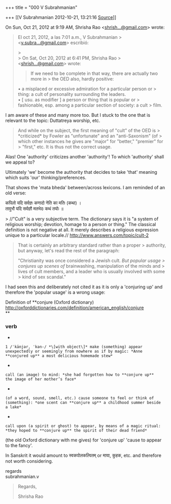 +++
title = "000 V Subrahmanian"

+++
[[V Subrahmanian	2012-10-21, 13:21:16 [Source](https://groups.google.com/g/bvparishat/c/7AyE5q_DBt8)]]



  
  

On Sun, Oct 21, 2012 at 9:19 AM, Shrisha Rao \<[shrish...@gmail.com]()\> wrote:  

> El oct 21, 2012, a las 7:01 a.m., V Subrahmanian > \<[v.subra...@gmail.com]()\> escribió:  
> > 
> >   
> \>  
> \> On Sat, Oct 20, 2012 at 6:41 PM, Shrisha Rao > \<[shrish...@gmail.com]()\> wrote:  
>   
>   
> > 
> > If we need to be complete in that way, there are actually two more in > the OED also, hardly positive:  
>   
> • a misplaced or excessive admiration for a particular person or > thing: a cult of personality surrounding the leaders.  
> • \[ usu. as modifier \] a person or thing that is popular or > fashionable, esp. among a particular section of society: a cult > film.  

  
I am aware of these and many more too. But I stuck to the one that is relevant to the topic: Duttatreya worship, etc.  

>   
> And while on the subject, the first meaning of "cult" of the OED is > \*criticized\* by Fowler as "unfortunate" and an "anti-Saxonism" (of > which other instances he gives are "major" for "better," "premier" for > "first," etc. It is thus not the correct usage.  

  
Alas! One 'authority' criticizes another 'authority'! To which 'authority' shall we appeal to?  
  
Ultimately 'we' become the authority that decides to take 'that' meaning which suits 'our' thinking/preferences.  
  
That shows the 'mata bheda' between/across lexicons. I am reminded of an old verse:  
  
कपिलो यदि सर्वज्ञः कणादो नेति का मतिः (कथा) ।  
तावुभौ यदि सर्वज्ञौ मतभेदः कथं तयोः ॥  
  
\> //"Cult" is a very subjective term. The dictionary says it is "a system of religious worship; devotion, homage to a person or thing." The classical definition is not negative at all. It merely describes a religious expression unique to a particular locale.//
<http://www.answers.com/topic/cult-2>  
  

> That is certainly an arbitrary standard rather than a proper > authority, but anyway, let's read the rest of the paragraph:  
>   
> "Christianity was once considered a Jewish cult. *But popular usage > conjures up scenes of* brainwashing, manipulation of the minds and > lives of cult members, and a leader who is usually involved with some > kind of sex scandal."  

  
I had seen this and deliberately not cited it as it is only a 'conjuring up' and therefore the 'popular usage' is a wrong usage:  
  

Definition of **conjure (Oxford dictionary) <http://oxforddictionaries.com/definition/american_english/conjure>  
**

### verb

-   
    

    1 /ˈkänjər, ˈkən-/ *\[with object\]* make (something) appear
    unexpectedly or seemingly from nowhere as if by magic: *Anne
    **conjured up** a most delicious homemade stew*

    
-   
    

    call (an image) to mind: *she had forgotten how to **conjure up**
    the image of her mother’s face*

    
-   
    

    (of a word, sound, smell, etc.) cause someone to feel or think of
    (something): *one scent can **conjure up** a childhood summer beside
    a lake*

    
-   
    

    call upon (a spirit or ghost) to appear, by means of a magic ritual:
    *they hoped to **conjure up** the spirit of their dead friend*

    

(the old Oxford dictionary with me gives) for 'conjure up' 'cause to appear to the fancy'.  

In Sanskrit it would amount to स्वकपोलकल्पितम् or माया, कुहक, etc. and therefore not worth considering.  
  
regards  
subrahmanian.v  



>   
> Regards,  
>   
> Shrisha Rao  

  

